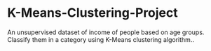 # K-Means-Clustering-Project
An unsupervised dataset of income of people based on age groups. Classify them in a category using K-Means clustering algorithm..
